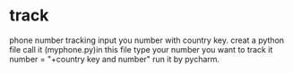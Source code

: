 # track
phone number tracking input you number with country key.
creat a python file call it (myphone.py)in this file type your number you want to track it
number = "+country key and number"
run it by pycharm.
